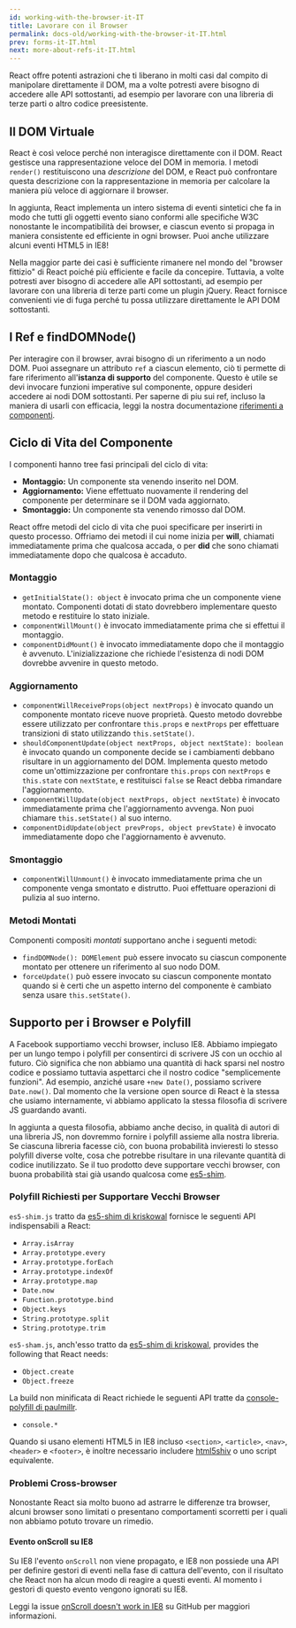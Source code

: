 ```yaml
---
id: working-with-the-browser-it-IT
title: Lavorare con il Browser
permalink: docs-old/working-with-the-browser-it-IT.html
prev: forms-it-IT.html
next: more-about-refs-it-IT.html
---
```


React offre potenti astrazioni che ti liberano in molti casi dal compito di manipolare direttamente il DOM, ma a volte potresti avere bisogno di accedere alle API sottostanti, ad esempio per lavorare con una libreria di terze parti o altro codice preesistente.


## Il DOM Virtuale

React è così veloce perché non interagisce direttamente con il DOM. React gestisce una rappresentazione veloce del DOM in memoria. I metodi `render()` restituiscono una *descrizione* del DOM, e React può confrontare questa descrizione con la rappresentazione in memoria per calcolare la maniera più veloce di aggiornare il browser.

In aggiunta, React implementa un intero sistema di eventi sintetici che fa in modo che tutti gli oggetti evento siano conformi alle specifiche W3C nonostante le incompatibilità dei browser, e ciascun evento si propaga in maniera consistente ed efficiente in ogni browser. Puoi anche utilizzare alcuni eventi HTML5 in IE8!

Nella maggior parte dei casi è sufficiente rimanere nel mondo del "browser fittizio" di React poiché più efficiente e facile da concepire. Tuttavia, a volte potresti aver bisogno di accedere alle API sottostanti, ad esempio per lavorare con una libreria di terze parti come un plugin jQuery. React fornisce convenienti vie di fuga perché tu possa utilizzare direttamente le API DOM sottostanti.


## I Ref e findDOMNode()

Per interagire con il browser, avrai bisogno di un riferimento a un nodo DOM. Puoi assegnare un attributo `ref` a ciascun elemento, ciò ti permette di fare riferimento all'**istanza di supporto** del componente. Questo è utile se devi invocare funzioni imperative sul componente, oppure desideri accedere ai nodi DOM sottostanti. Per saperne di piu sui ref, incluso la maniera di usarli con efficacia, leggi la nostra documentazione [riferimenti a componenti](/react/docs/more-about-refs-it-IT.html).


## Ciclo di Vita del Componente

I componenti hanno tree fasi principali del ciclo di vita:

* **Montaggio:** Un componente sta venendo inserito nel DOM.
* **Aggiornamento:** Viene effettuato nuovamente il rendering del componente per determinare se il DOM vada aggiornato.
* **Smontaggio:** Un componente sta venendo rimosso dal DOM.

React offre metodi del ciclo di vita che puoi specificare per inserirti in questo processo. Offriamo dei metodi il cui nome inizia per **will**, chiamati immediatamente prima che qualcosa accada, o per **did** che sono chiamati immediatamente dopo che qualcosa è accaduto.


### Montaggio

* `getInitialState(): object` è invocato prima che un componente viene montato. Componenti dotati di stato dovrebbero implementare questo metodo e restituire lo stato iniziale.
* `componentWillMount()` è invocato immediatamente prima che si effettui il montaggio.
* `componentDidMount()` è invocato immediatamente dopo che il montaggio è avvenuto. L'inizializzazione che richiede l'esistenza di nodi DOM dovrebbe avvenire in questo metodo.


### Aggiornamento

* `componentWillReceiveProps(object nextProps)` è invocato quando un componente montato riceve nuove proprietà. Questo metodo dovrebbe essere utilizzato per confrontare `this.props` e `nextProps` per effettuare transizioni di stato utilizzando `this.setState()`.
* `shouldComponentUpdate(object nextProps, object nextState): boolean` è invocato quando un componente decide se i cambiamenti debbano risultare in un aggiornamento del DOM. Implementa questo metodo come un'ottimizzazione per confrontare `this.props` con `nextProps` e `this.state` con `nextState`, e restituisci `false` se React debba rimandare l'aggiornamento.
* `componentWillUpdate(object nextProps, object nextState)` è invocato immediatamente prima che l'aggiornamento avvenga. Non puoi chiamare `this.setState()` al suo interno.
* `componentDidUpdate(object prevProps, object prevState)` è invocato immediatamente dopo che l'aggiornamento è avvenuto.


### Smontaggio

* `componentWillUnmount()` è invocato immediatamente prima che un componente venga smontato e distrutto. Puoi effettuare operazioni di pulizia al suo interno.


### Metodi Montati

Componenti compositi _montati_ supportano anche i seguenti metodi:

* `findDOMNode(): DOMElement` può essere invocato su ciascun componente montato per ottenere un riferimento al suo nodo DOM.
* `forceUpdate()` può essere invocato su ciascun componente montato quando si è certi che un aspetto interno del componente è cambiato senza usare `this.setState()`.


## Supporto per i Browser e Polyfill

A Facebook supportiamo vecchi browser, incluso IE8. Abbiamo impiegato per un lungo tempo i polyfill per consentirci di scrivere JS con un occhio al futuro. Ciò significa che non abbiamo una quantità di hack sparsi nel nostro codice e possiamo tuttavia aspettarci che il nostro codice "semplicemente funzioni". Ad esempio, anziché usare `+new Date()`, possiamo scrivere `Date.now()`. Dal momento che la versione open source di React è la stessa che usiamo internamente, vi abbiamo applicato la stessa filosofia di scrivere JS guardando avanti.

In aggiunta a questa filosofia, abbiamo anche deciso, in qualità di autori di una libreria JS, non dovremmo fornire i polyfill assieme alla nostra libreria. Se ciascuna libreria facesse ciò, con buona probabilità invieresti lo stesso polyfill diverse volte, cosa che potrebbe risultare in una rilevante quantità di codice inutilizzato. Se il tuo prodotto deve supportare vecchi browser, con buona probabilità stai già usando qualcosa come [es5-shim](https://github.com/es-shims/es5-shim).


### Polyfill Richiesti per Supportare Vecchi Browser

`es5-shim.js` tratto da [es5-shim di kriskowal](https://github.com/es-shims/es5-shim) fornisce le seguenti API indispensabili a React:

* `Array.isArray`
* `Array.prototype.every`
* `Array.prototype.forEach`
* `Array.prototype.indexOf`
* `Array.prototype.map`
* `Date.now`
* `Function.prototype.bind`
* `Object.keys`
* `String.prototype.split`
* `String.prototype.trim`

`es5-sham.js`, anch'esso tratto da [es5-shim di kriskowal](https://github.com/es-shims/es5-shim), provides the following that React needs:

* `Object.create`
* `Object.freeze`

La build non minificata di React richiede le seguenti API tratte da [console-polyfill di paulmillr](https://github.com/paulmillr/console-polyfill).

* `console.*`

Quando si usano elementi HTML5 in IE8 incluso `<section>`, `<article>`, `<nav>`, `<header>` e `<footer>`, è inoltre necessario includere [html5shiv](https://github.com/aFarkas/html5shiv) o uno script equivalente.


### Problemi Cross-browser

Nonostante React sia molto buono ad astrarre le differenze tra browser, alcuni browser sono limitati o presentano comportamenti scorretti per i quali non abbiamo potuto trovare un rimedio.


#### Evento onScroll su IE8

Su IE8 l'evento `onScroll` non viene propagato, e IE8 non possiede una API per definire gestori di eventi nella fase di cattura dell'evento, con il risultato che React non ha alcun modo di reagire a questi eventi.
Al momento i gestori di questo evento vengono ignorati su IE8.

Leggi la issue [onScroll doesn't work in IE8](https://github.com/facebook/react/issues/631) su GitHub per maggiori informazioni.
